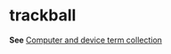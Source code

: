 # trackball

**See** [Computer and device term collection](~/a-z-word-list-term-collections/term-collections/computer-device-terms.md)
